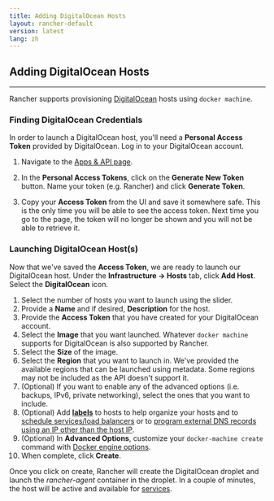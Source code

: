 ```yaml
---
title: Adding DigitalOcean Hosts 
layout: rancher-default
version: latest
lang: zh
---
```


## Adding DigitalOcean Hosts
---

Rancher supports provisioning [DigitalOcean](https://www.digitalocean.com/) hosts using `docker machine`.

### Finding DigitalOcean Credentials

In order to launch a DigitalOcean host, you'll need a **Personal Access Token** provided by DigitalOcean. Log in to your DigitalOcean account. 

1. Navigate to the [Apps & API page](https://cloud.digitalocean.com/settings/applications). 

2. In the **Personal Access Tokens**, click on the **Generate New Token** button. Name your token (e.g. Rancher) and click **Generate Token**.

3. Copy your **Access Token** from the UI and save it somewhere safe. This is the only time you will be able to see the access token. Next time you go to the page, the token will no longer be shown and you will not be able to retrieve it.

### Launching DigitalOcean Host(s)

Now that we've saved the **Access Token**, we are ready to launch our DigitalOcean host. Under the **Infrastructure -> Hosts** tab, click **Add Host**. Select the **DigitalOcean** icon. 

1. Select the number of hosts you want to launch using the slider.
2. Provide a **Name** and if desired, **Description** for the host.
3. Provide the **Access Token** that you have created for your DigitalOcean account.
4. Select the **Image** that you want launched. Whatever `docker machine` supports for DigitalOcean is also supported by Rancher.
5. Select the **Size** of the image. 
6. Select the **Region** that you want to launch in. We've provided the available regions that can be launched using metadata. Some regions may not be included as the API doesn't support it.
7. (Optional) If you want to enable any of the advanced options (i.e. backups, IPv6, private networking), select the ones that you want to include.
8. (Optional) Add **[labels]({{site.baseurl}}/rancher/{{page.version}}/{{page.lang}}/hosts/#labels)** to hosts to help organize your hosts and to [schedule services/load balancers]({{site.baseurl}}/rancher/{{page.version}}/{{page.lang}}/cattle/scheduling/) or to [program external DNS records using an IP other than the host IP]({{site.baseurl}}/rancher/{{page.version}}/{{page.lang}}/cattle/external-dns-service/#using-a-specific-ip-for-external-dns).
9. (Optional) In **Advanced Options**, customize your `docker-machine create` command with [Docker engine options](https://docs.docker.com/machine/reference/create/#specifying-configuration-options-for-the-created-docker-engine).
10. When complete, click **Create**. 

Once you click on create, Rancher will create the DigitalOcean droplet and launch the _rancher-agent_ container in the droplet. In a couple of minutes, the host will be active and available for [services]({{site.baseurl}}/rancher/{{page.version}}/{{page.lang}}/cattle/adding-services/).
